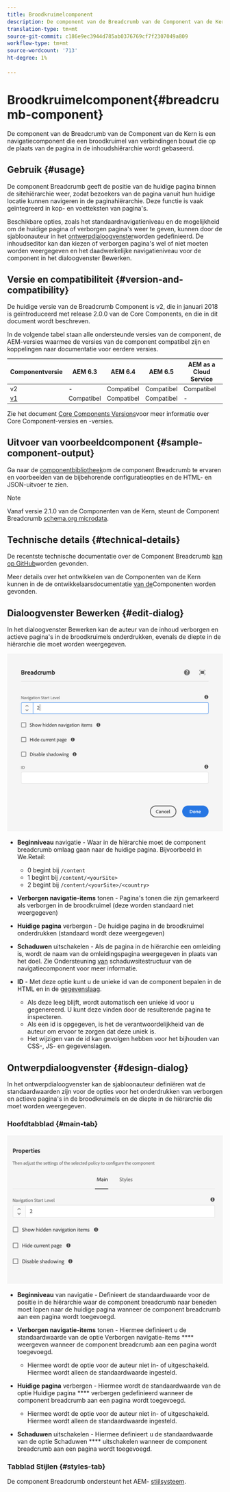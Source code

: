 ```yaml
---
title: Broodkruimelcomponent
description: De component van de Breadcrumb van de Component van de Kern is een navigatiecomponent die een broodkruimel van verbindingen bouwt die op de plaats van de pagina in de inhoudshiërarchie wordt gebaseerd.
translation-type: tm+mt
source-git-commit: c186e9ec3944d785ab0376769cf7f2307049a809
workflow-type: tm+mt
source-wordcount: '713'
ht-degree: 1%

---
```



# Broodkruimelcomponent{#breadcrumb-component}

De component van de Breadcrumb van de Component van de Kern is een navigatiecomponent die een broodkruimel van verbindingen bouwt die op de plaats van de pagina in de inhoudshiërarchie wordt gebaseerd.

## Gebruik {#usage}

De component Breadcrumb geeft de positie van de huidige pagina binnen de sitehiërarchie weer, zodat bezoekers van de pagina vanuit hun huidige locatie kunnen navigeren in de paginahiërarchie. Deze functie is vaak geïntegreerd in kop- en voetteksten van pagina&#39;s.

Beschikbare opties, zoals het standaardnavigatieniveau en de mogelijkheid om de huidige pagina of verborgen pagina&#39;s weer te geven, kunnen door de sjabloonauteur in het [ontwerpdialoogvenster](#design-dialog)worden gedefinieerd. De inhoudseditor kan dan kiezen of verborgen pagina&#39;s wel of niet moeten worden weergegeven en het daadwerkelijke navigatieniveau voor de component in het dialoogvenster [](#edit-dialog)Bewerken.

## Versie en compatibiliteit {#version-and-compatibility}

De huidige versie van de Breadcrumb Component is v2, die in januari 2018 is geïntroduceerd met release 2.0.0 van de Core Components, en die in dit document wordt beschreven.

In de volgende tabel staan alle ondersteunde versies van de component, de AEM-versies waarmee de versies van de component compatibel zijn en koppelingen naar documentatie voor eerdere versies.

| Componentversie | AEM 6.3 | AEM 6.4 | AEM 6.5 | AEM as a Cloud Service |
|--- |--- |--- |--- |---|
| v2 | - | Compatibel | Compatibel | Compatibel |
| [v1](v1/breadcrumb-v1.md) | Compatibel | Compatibel | Compatibel | - |

Zie het document [Core Components Versions](/help/versions.md)voor meer informatie over Core Component-versies en -versies.

## Uitvoer van voorbeeldcomponent {#sample-component-output}

Ga naar de [componentbibliotheek](https://adobe.com/go/aem_cmp_library_breadcrumb)om de component Breadcrumb te ervaren en voorbeelden van de bijbehorende configuratieopties en de HTML- en JSON-uitvoer te zien.

>[!NOTE]
>
>Vanaf versie 2.1.0 van de Componenten van de Kern, steunt de Component Breadcrumb [schema.org microdata](https://schema.org/BreadcrumbList).

## Technische details {#technical-details}

De recentste technische documentatie over de Component Breadcrumb [kan op GitHub](https://adobe.com/go/aem_cmp_tech_breadcrumb_v2)worden gevonden.

Meer details over het ontwikkelen van de Componenten van de Kern kunnen in de de ontwikkelaarsdocumentatie [van de](/help/developing/overview.md)Componenten worden gevonden.

## Dialoogvenster Bewerken {#edit-dialog}

In het dialoogvenster Bewerken kan de auteur van de inhoud verborgen en actieve pagina&#39;s in de broodkruimels onderdrukken, evenals de diepte in de hiërarchie die moet worden weergegeven.

![Dialoogvenster voor bewerken van component Breadcrumb](/help/assets/breadcrumb-edit.png)

* **Beginniveau** navigatie - Waar in de hiërarchie moet de component breadcrumb omlaag gaan naar de huidige pagina. Bijvoorbeeld in We.Retail:

   * 0 begint bij `/content`
   * 1 begint bij `/content/<yourSite>`
   * 2 begint bij `/content/<yourSite>/<country>`

* **Verborgen navigatie-items** tonen - Pagina&#39;s tonen die zijn gemarkeerd als verborgen in de broodkruimel (deze worden standaard niet weergegeven)
* **Huidige pagina** verbergen - De huidige pagina in de broodkruimel onderdrukken (standaard wordt deze weergegeven)
* **Schaduwen** uitschakelen - Als de pagina in de hiërarchie een omleiding is, wordt de naam van de omleidingspagina weergegeven in plaats van het doel. Zie Ondersteuning [van](navigation.md#shadow-structure) schaduwsitestructuur van de navigatiecomponent voor meer informatie.
* **ID** - Met deze optie kunt u de unieke id van de component bepalen in de HTML en in de [gegevenslaag](/help/developing/data-layer/overview.md).
   * Als deze leeg blijft, wordt automatisch een unieke id voor u gegenereerd. U kunt deze vinden door de resulterende pagina te inspecteren.
   * Als een id is opgegeven, is het de verantwoordelijkheid van de auteur om ervoor te zorgen dat deze uniek is.
   * Het wijzigen van de id kan gevolgen hebben voor het bijhouden van CSS-, JS- en gegevenslagen.

## Ontwerpdialoogvenster {#design-dialog}

In het ontwerpdialoogvenster kan de sjabloonauteur definiëren wat de standaardwaarden zijn voor de opties voor het onderdrukken van verborgen en actieve pagina&#39;s in de broodkruimels en de diepte in de hiërarchie die moet worden weergegeven.

### Hoofdtabblad {#main-tab}

![](/help/assets/breadcrumb-design.png)

* **Beginniveau** van navigatie - Definieert de standaardwaarde voor de positie in de hiërarchie waar de component breadcrumb naar beneden moet lopen naar de huidige pagina wanneer de component breadcrumb aan een pagina wordt toegevoegd.
* **Verborgen navigatie-items** tonen - Hiermee definieert u de standaardwaarde van de optie Verborgen navigatie-items **** weergeven wanneer de component breadcrumb aan een pagina wordt toegevoegd.

   * Hiermee wordt de optie voor de auteur niet in- of uitgeschakeld. Hiermee wordt alleen de standaardwaarde ingesteld.

* **Huidige pagina** verbergen - Hiermee wordt de standaardwaarde van de optie Huidige pagina **** verbergen gedefinieerd wanneer de component breadcrumb aan een pagina wordt toegevoegd.

   * Hiermee wordt de optie voor de auteur niet in- of uitgeschakeld. Hiermee wordt alleen de standaardwaarde ingesteld.

* **Schaduwen** uitschakelen - Hiermee definieert u de standaardwaarde van de optie Schaduwen **** uitschakelen wanneer de component breadcrumb aan een pagina wordt toegevoegd.

### Tabblad Stijlen {#styles-tab}

De component Breadcrumb ondersteunt het AEM- [stijlsysteem](/help/get-started/authoring.md#component-styling).
